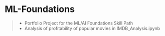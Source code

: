 # ML-Foundations
> * Portfolio Project for the ML/AI Foundations Skill Path
> * Analysis of profitability of popular movies in IMDB_Analysis.ipynb
